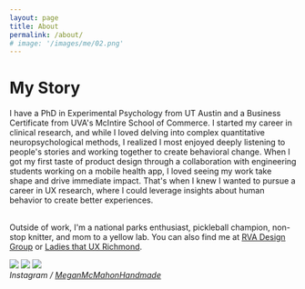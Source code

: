 ```yaml
---
layout: page
title: About
permalink: /about/
# image: '/images/me/02.png'
---
```


# My Story

I have a PhD in Experimental Psychology from UT Austin and a Business Certificate from UVA's McIntire School of Commerce. I started my career in clinical research, and while I loved delving into complex quantitative neuropsychological methods, I realized I most enjoyed deeply listening to people's stories and working together to create behavioral change. When I got my first taste of product design through a collaboration with engineering students working on a mobile health app, I loved seeing my work take shape and drive immediate impact. That's when I knew I wanted to pursue a career in UX research, where I could leverage insights about human behavior to create better experiences. <br><br> 

Outside of work, I'm a national parks enthusiast, pickleball champion, non-stop knitter, and mom to a yellow lab. You can also find me at [RVA Design Group](https://www.linkedin.com/company/rvadsgn/) or [Ladies that UX Richmond](https://www.linkedin.com/company/ladies-that-ux-richmond/).

<div class="gallery-box">
  <div class="gallery">
  <img src="https://images4-a.ravelrycache.com/uploads/megmcknit/929833507/image_medium2" loading="lazy">
    <img src="https://images4-a.ravelrycache.com/uploads/megmcknit/953125349/image_medium2.jpeg" loading="lazy">
    <img src="https://images4-a.ravelrycache.com/uploads/megmcknit/901196177/D29E8E2E-6613-409F-8852-D842A873CC27_medium2.jpeg" loading="lazy">
  </div>
  <em>Instagram / <a href="https://www.instagram.com/meganmcmahonhandmade/" target="_blank">MeganMcMahonHandmade</a></em>
</div>

